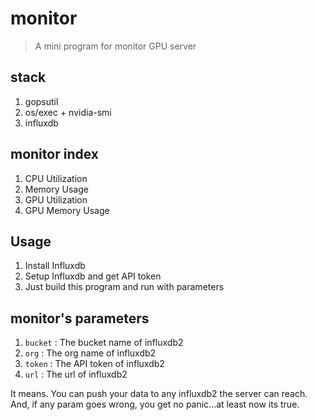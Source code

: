 # monitor

> A mini program for monitor GPU server

## stack

1. gopsutil
2. os/exec + nvidia-smi
3. influxdb

## monitor index

1. CPU Utilization
2. Memory Usage
3. GPU Utilization
4. GPU Memory Usage

## Usage

1. Install Influxdb
2. Setup Influxdb and get API token
3. Just build this program and run with parameters

## monitor's parameters

1. `bucket` : The bucket name of influxdb2
2. `org` : The org name of influxdb2
3. `token` : The API token of influxdb2
4. `url` : The url of influxdb2

It means. You can push your data to any influxdb2 the server can reach.
And, if any param goes wrong, you get no panic...at least now its true.
